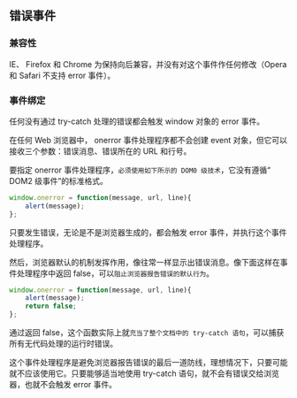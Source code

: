 ## 错误事件

### 兼容性

IE、 Firefox 和 Chrome 为保持向后兼容，并没有对这个事件作任何修改（Opera和 Safari 不支持 error 事件）。

### 事件绑定

任何没有通过 try-catch 处理的错误都会触发 window 对象的 error 事件。

在任何 Web 浏览器中， onerror 事件处理程序都不会创建 event 对象，但它可以接收三个参数：错误消息、错误所在的 URL 和行号。

要指定 onerror 事件处理程序，`必须使用如下所示的 DOM0 级技术`，它没有遵循“ DOM2 级事件”的标准格式。

```js
window.onerror = function(message, url, line){
    alert(message);
};
```

只要发生错误，无论是不是浏览器生成的，都会触发 error 事件，并执行这个事件处理程序。

然后，浏览器默认的机制发挥作用，像往常一样显示出错误消息。像下面这样在事件处理程序中返回 false，可以`阻止浏览器报告错误的默认行为`。

```js
window.onerror = function(message, url, line){
    alert(message);
    return false;
};
```

通过返回 false，这个函数实际上就`充当了整个文档中的 try-catch 语句`，可以捕获所有无代码处理的运行时错误。

这个事件处理程序是避免浏览器报告错误的最后一道防线，理想情况下，只要可能就不应该使用它。只要能够适当地使用 try-catch 语句，就不会有错误交给浏览器，也就不会触发 error 事件。
